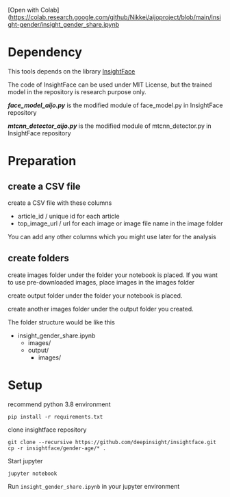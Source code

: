 [Open with Colab](https://colab.research.google.com/github/Nikkei/aijoproject/blob/main/insight-gender/insight_gender_share.ipynb

# Dependency 

This tools depends on the library [InsightFace](https://github.com/deepinsight/insightface)

The code of InsightFace can be used under MIT License, but the trained model in the repository is research purpose only.

___face_model_aijo.py___ is the modified module of face_model.py in InsightFace repository

___mtcnn_detector_aijo.py___ is the modified module of mtcnn_detector.py in InsightFace repository


# Preparation 

## create a CSV file
create a CSV file with these columns

* article_id / unique id for each article
* top_image_url / url for each image or image file name in the image folder

You can add any other columns which you might use later for the analysis

## create folders

create images folder under the folder your notebook is placed.
If you want to use pre-downloaded images, place images in the images folder

create output folder under the folder your notebook is placed.

create another images folder under the output folder you created.

The folder structure would be like this

* insight_gender_share.ipynb
    * images/
    * output/
        * images/

# Setup
recommend python 3.8 environment

```
pip install -r requirements.txt
```

clone insightface repository
``` 
git clone --recursive https://github.com/deepinsight/insightface.git
cp -r insightface/gender-age/* .
```

Start jupyter
```
jupyter notebook
```

Run `insight_gender_share.ipynb` in your jupyter environment

